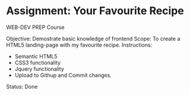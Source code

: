 # Assignment: Your Favourite Recipe
WEB-DEV PREP Course

Objective: Demostrate basic knowledge of frontend
Scope: To create a HTML5 landing-page with my favourite recipe. 
Instructions: 
- Semantic HTML5
- CSS3 functionality 
- Jquery functionality
- Upload to Githup and Commit changes.

Status: Done
